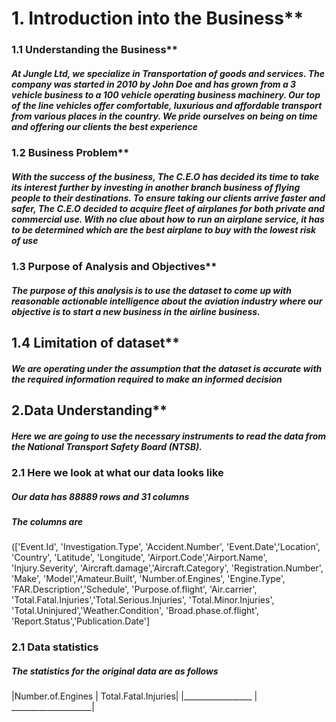 # 1. Introduction into the Business**
### 1.1 Understanding the Business**
##### At Jungle Ltd, we specialize in Transportation of goods and services. The company was started in 2010 by John Doe and has grown from a 3 vehicle business to a 100 vehicle operating business machinery. Our top of the line vehicles offer comfortable, luxurious and affordable transport from various places in the country. We pride ourselves on being on time and offering our clients the best experience
### 1.2 Business Problem**
##### With the success of the business, The C.E.O has decided its time to take its interest further by investing in another branch business of flying people to their destinations. To ensure taking our clients arrive faster and safer, The C.E.O decided to acquire fleet of airplanes for both private and commercial use. With no clue about how to run an airplane service, it has to be determined which are the best airplane to buy with the lowest risk of use
### 1.3 Purpose of Analysis and Objectives**
##### The purpose of this analysis is to use the dataset to come up with reasonable actionable intelligence about the aviation industry where our objective is to start a new business in the airline business.
## 1.4 Limitation of dataset**
##### We are operating under the assumption that the dataset is accurate with the required information required to make an informed decision
## 2.Data Understanding**
##### Here we are going to use the necessary instruments to read the data from the National Transport Safety Board (NTSB).
### 2.1 Here we look at what our data looks like
##### Our data has 88889 rows and 31 columns
##### The columns are
##### 
(['Event.Id', 'Investigation.Type', 'Accident.Number', 'Event.Date','Location', 'Country', 'Latitude', 'Longitude', 'Airport.Code','Airport.Name', 'Injury.Severity', 'Aircraft.damage','Aircraft.Category', 'Registration.Number', 'Make', 'Model','Amateur.Built', 'Number.of.Engines', 'Engine.Type', 'FAR.Description','Schedule', 'Purpose.of.flight', 'Air.carrier', 'Total.Fatal.Injuries','Total.Serious.Injuries', 'Total.Minor.Injuries', 'Total.Uninjured','Weather.Condition', 'Broad.phase.of.flight', 'Report.Status','Publication.Date']
### 2.1 Data statistics
##### The statistics for the original data are as follows

|Number.of.Engines | Total.Fatal.Injuries|
|_________________ | ____________________|
	       
